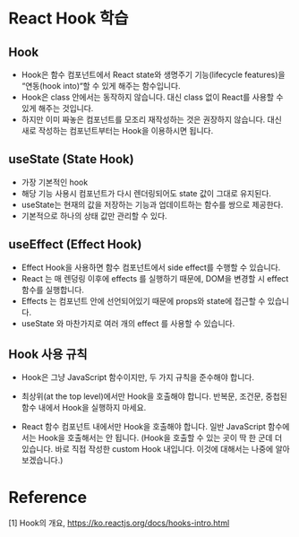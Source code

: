 # React Hook 학습

## Hook

- Hook은 함수 컴포넌트에서 React state와 생명주기 기능(lifecycle features)을 “연동(hook into)“할 수 있게 해주는 함수입니다.
- Hook은 class 안에서는 동작하지 않습니다. 대신 class 없이 React를 사용할 수 있게 해주는 것입니다.
- 하지만 이미 짜놓은 컴포넌트를 모조리 재작성하는 것은 권장하지 않습니다. 대신 새로 작성하는 컴포넌트부터는 Hook을 이용하시면 됩니다.

## useState (State Hook)

- 가장 기본적인 hook
- 해당 기능 사용시 컴포넌트가 다시 렌더링되어도 state 값이 그대로 유지된다.
- useState는 현재의 값을 저장하는 기능과 업데이트하는 함수를 쌍으로 제공한다.
- 기본적으로 하나의 상태 값만 관리할 수 있다.

## useEffect (Effect Hook)

- Effect Hook을 사용하면 함수 컴포넌트에서 side effect를 수행할 수 있습니다.
- React 는 매 렌덩링 이후에 effects 를 실행하기 때문에, DOM을 변경할 시 effect 함수를 실행합니다.
- Effects 는 컴포넌트 안에 선언되어있기 때문에 props와 state에 접근할 수 있습니다.
- useState 와 마찬가지로 여러 개의 effect 를 사용할 수 있습니다.

## Hook 사용 규칙

- Hook은 그냥 JavaScript 함수이지만, 두 가지 규칙을 준수해야 합니다.

- 최상위(at the top level)에서만 Hook을 호출해야 합니다. 반복문, 조건문, 중첩된 함수 내에서 Hook을 실행하지 마세요.
- React 함수 컴포넌트 내에서만 Hook을 호출해야 합니다. 일반 JavaScript 함수에서는 Hook을 호출해서는 안 됩니다. (Hook을 호출할 수 있는 곳이 딱 한 군데 더 있습니다. 바로 직접 작성한 custom Hook 내입니다. 이것에 대해서는 나중에 알아보겠습니다.)

# Reference

[1] Hook의 개요, https://ko.reactjs.org/docs/hooks-intro.html
